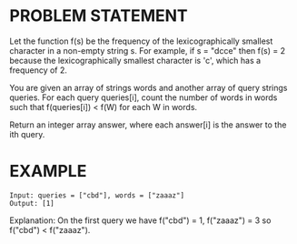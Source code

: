 # PROBLEM STATEMENT

Let the function f(s) be the frequency of the lexicographically smallest character in a non-empty string s. For example, if s = "dcce" then f(s) = 2 because the lexicographically smallest character is 'c', which has a frequency of 2.

You are given an array of strings words and another array of query strings queries. For each query queries[i], count the number of words in words such that f(queries[i]) < f(W) for each W in words.

Return an integer array answer, where each answer[i] is the answer to the ith query.

# EXAMPLE

    Input: queries = ["cbd"], words = ["zaaaz"]
    Output: [1]

Explanation: On the first query we have f("cbd") = 1, f("zaaaz") = 3 so f("cbd") < f("zaaaz").


